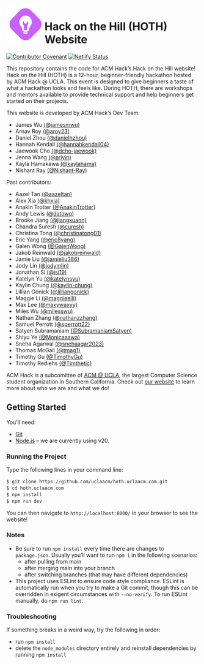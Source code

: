 <img align=left width=100 src=src/images/hack-logo.svg alt="Hack logo">

# Hack on the Hill (HOTH) Website

[![Contributor Covenant](https://img.shields.io/badge/Contributor%20Covenant-v2.0%20adopted-ff69b4.svg)](code-of-conduct.md)
[![Netlify Status](https://api.netlify.com/api/v1/badges/4825a1ca-c270-4bfb-980e-8c616ef8e123/deploy-status)](https://app.netlify.com/sites/acm-hoth/deploys)

This repository contains the code for ACM Hack’s Hack on the Hill website! Hack
on the Hill (HOTH) is a 12-hour, beginner-friendly hackathon hosted by ACM Hack
@ UCLA. This event is designed to give beginners a taste of what a hackathon
looks and feels like. During HOTH, there are workshops and mentors available to
provide technical support and help beginners get started on their projects.

This website is developed by ACM Hack’s Dev Team:

- James Wu [(@jamesmwu)](https://github.com/jamesmwu)
- Arnav Roy [(@aroy23)](https://github.com/aroy23)
- Daniel Zhou [(@danielhzhou)](https://github.com/danielhzhou)
- Hannah Kendall [(@hannahkendall04)](https://github.com/hannahkendall04)
- Jaewook Cho [(@dcho-jaewook)](https://github.com/dcho-jaewook)
- Jenna Wang [(@ariyin)](https://github.com/ariyin)
- Kayla Hamakawa [(@kaylahama)](https://github.com/kaylahama)
- Nishant Ray [(@Nishant-Ray)](https://github.com/Nishant-Ray)

Past contributors:

- Aazel Tan [(@aazeltan)](https://github.com/aazeltan)
- Alex Xia [(@khxia)](https://github.com/khxia)
- Anakin Trotter [(@AnakinTrotter)](https://github.com/AnakinTrotter)
- Andy Lewis [(@datowq)](https://github.com/datowq)
- Brooke Jiang [(@jiangxuann)](https://github.com/jiangxuann)
- Chandra Suresh [(@curesh)](https://github.com/curesh)
- Christina Tong [(@christinatong01)](https://github.com/christinatong01)
- Eric Yang [(@eric8yang)](https://github.com/eric8yang)
- Galen Wong [(@GalenWong)](https://github.com/GalenWong)
- Jakob Reinwald [(@jakobreinwald)](https://github.com/jakobreinwald)
- Jamie Liu [(@jamieliu386)](https://github.com/jamieliu386/)
- Jody Lin [(@jodymlin)](https://github.com/jodymlin)
- Jonathan Si [(@jsi19)](https://github.com/jsi19)
- Katelyn Yu [(@katelynsyu)](https://github.com/katelynsyu)
- Kaylin Chung [(@kaylin-chung)](https://github.com/kaylin-chung)
- Lillian Gonick [(@lilliangonick)](https://github.com/lilliangonick)
- Maggie Li [(@maggieelli)](https://github.com/maggieelli)
- Max Lee [(@maxywaxyy)](https://github.com/maxywaxyy)
- Miles Wu [(@milesswu)](https://github.com/milesswu)
- Nathan Zhang [(@nathanzzhang)](https://github.com/nathanzzhang)
- Samuel Perrott [(@sperrott22)](https://github.com/sperrott22)
- Satyen Subramaniam [(@SubramaniamSatyen)](https://github.com/SubramaniamSatyen)
- Shiyu Ye [(@Monicaaawa)](https://github.com/Monicaaawa)
- Sneha Agarwal [(@snehaagar2023)](https://github.com/snehaagar2023)
- Thomas McGall [(@tmag1)](https://github.com/tmag1)
- Timothy Gu [(@TimothyGu)](https://github.com/TimothyGu/)
- Timothy Rediehs [(@Timthetic)](https://github.com/Timthetic)

ACM Hack is a subcomittee of [ACM @ UCLA](http://www.uclaacm.com/), the largest
Computer Science student organization in Southern California. Check out [our
website](https://hack.uclaacm.com/) to learn more about who we are and what we
do!

## Getting Started

You’ll need:

- [Git](https://git-scm.com/)
- [Node.js](https://nodejs.org/en/) – we are currently using v20.

### Running the Project

Type the following lines in your command line:

```sh
$ git clone https://github.com/uclaacm/hoth.uclaacm.com.git
$ cd hoth.uclaacm.com
$ npm install
$ npm run dev
```

You can then navigate to `http://localhost:8000/` in your browser to see the
website!

### Notes

- Be sure to run `npm install` every time there are changes to `package.json`. Usually
  you’ll want to run `npm i` in the following scenarios:
  - after pulling from main
  - after merging main into your branch
  - after switching branches (that may have different dependencies)
- This project uses ESLint to ensure code style compliance. ESLint is
  automatically run when you try to make a Git commit, though this can be
  overridden in exigent circumstances with `--no-verify`. To run ESLint
  manually, do `npm run lint`.

### Troubleshooting

If something breaks in a weird way, try the following in order:

- run `npm install`
- delete the `node_modules` directory entirely and reinstall dependencies
  by running `npm install`

<!-- TODO: Rewrite this maintenance section after we've finished all the long-term infrastructure changes needed for HOTH XII. -->
<!-- # Maintenance -->
<!--
### Gallery

The Gallery Page is implemented in `src/components/GalleryPage`. Images can be added to the gallery carousel by adding images to `src/images/gallery-carousel`. The page opens up to the winners of the most recent HOTH, with the option of seeing the winners of the other HOTHS as well. The actual implementation of each HOTH's gallery is in `src/data/winners`, with each HOTH having a yaml file with its gallery. In order to add a new HOTH, just create a new yaml file with the name `hoth-$(hoth number).yml`, and use the following format (this is HOTH 1's, as an example):

```
- name: "HOTH 1"
  devpost: https://hoth.devpost.com/project-gallery

  winners:
    - title: Nector
      category: Best Hack
      description: "Breaking the ice, one word at a time."
      link: "https://devpost.com/software/nector"
      image: nector
    - title: Granny Simulator
      category: Best Design
      description: "A fun look into the daily life of a seemingly normal granny (feat. missing dentures & hungry children)."
      link: "https://devpost.com/software/supergranny"
      image: grannysim
```

The images referenced by the `image` prop of each winner can be inserted into `src/images/gallery-winners` in its respective HOTH number folder. Finally, make sure to change the `to` prop of the Gallery Page in `const links` in `src/components/MenuBar/ButtonBar.js` to the most recent HOTH (`/gallery/hoth-$(#)`).

### Homepage Carousel

Photos for the homepage carousel are stored in the following directory: `src/images/homepage-carousel`. In order to include a photo in this carousel, just add the photo to this directory.

### Announcements

Announcements are implemented the Announcements page and via a Github Actions script that pulls data from the `HOTH Announcements Data` issue on the HOTH website's Github page. Each comment serving as its own separate announcement. Every time a new comment is added on this issue, the Github Actions script re-scrapes the data from the issue and publishes it onto the Announcements Page with the new comment included.

Therefore, announcements can be added to the announcements page by adding a comment to this issue in the following format: `${Subject}(Subject)${Body}`.

To enumerate, comments/announcements should have the subject/title of the announcement, followed by `(Subject)`, followed by the body/description of the announcement.

### Prizes

The Prize Page is implemented in the files `src/components/PrizePage/Prizes.js` and `src/components/PrizePage/PrizeHeader.js`. In the `Prizes.js` file, we can see a constant that defines how prizes are implemented:

```
const allPrizes = [
	{
		img: 'best-overall',
		track: 'Best Overall',
		prize: '$240 Amazon Gift Card',
		caption: '1 Echo Studio'
	},
```

Prizes can be added to the Prize Page by adding the new prize with the following format. As for the `img` section of `allPrizes`, this defines the name of both the prize icon and prize image, which are held in the `src/images/prize-icons` and `src/images/prize-images` folders, respectively. When adding the prize, make sure to add the icon and image to these folders, each image with the same filename you used for the `img` section of `allPrizes`.

### FAQ

The FAQ section's implementation is in the directory `src/components/HomePage/FAQSection.js`. Within the file, at the beginning of the function component `function FAQSection()`, there is a `const faqs` variable that holds all of the FAQs that are displayed on the page. Each FAQ has the following format:

```
{
	question: `What's a hackathon?`,
	answer:
		<>
			A hackathon is an event during which people from different backgrounds
			come together to create a project from start to finish in a limited time frame.
			Check out some examples from last year!
			HOTH <Link href='https://hoth8.devpost.coproject-gallery'>here</Link>!
		</>
},
```

FAQs can be added to the FAQ section by adding the new question and answer to this variable in the given format. Make sure to put a comma after the closing bracket!

### Schedule

The implementation of the Schedule Page is within `src/components/SchedulePage`. All of the information for the actual schedule is displayed in `src/data/eventSchedule.js`, in the constant `eventSchedule`. In this constant, events are defined as follows:

```
	{
		startTime: getDateObj('26', '08:00:00'),
		events: [
			{
				name: 'Check in',
				duration: '30 min',
				location: 'Covel Grand Horizon',
				description: `Bring your bruin card and daily symptoms monitoring
				survey to check in with one of the Hack officers at the front.
				Remember to bring some snacks, water, your laptop, and your laptop charger!`
			}
		]
	},
```

Portions of the schedule are denoted via their start time (a date object with the day number of the month and time specified), with each json element having its own start time. Add events to the schedule using this format, making sure to order them by time. Notice that the `events` prop of each json element is an array, meaning that multiple events can be part of the same start time. Just add a comma to that element's last event and another set of brackets corresponding with the next event. Make sure to add each event's `name`, `duration`, `location`, and `description`.

### Workshop Page

The workshop page is implemented in `src/components/WorkshopPage`, and the workshops are defined in the `workshops` constant of `src/components/WorkshopPage/WorkshopPage.js`. Workshops are split up by type, such as Web Development, Mobile Development, and Miscellaneous.

```
	{
		type: 'Mobile Development',
		elements: [
			{
				title: 'Intro to React Native',
				author: 'James Wu',
				description: `Ever wanted to make your own mobile app? Let's explore React Native—a cross
				platform development tool that's behind Instagram, Facebook, Discord, and many other
				iconic names. In this workshop, we'll learn how to create our own app from scratch,
				going over views, components, functionality, and more so that you can be a native of React! `,
				youtube: 'https://youtu.be/TYvmyMJc3PQ',
				readme: 'https://github.com/uclaacm/hoth9-workshops/tree/main/intro-to-react-native',
				slides: 'https://docs.google.com/presentation/d/1hPfBtJzcgahXPLuJlQ6y0HcmpqrflBbZPpmL5e1vTQE/edit?usp=sharing'
			}
		]
	},
```

Each workshop type has an `elements` array with all of its workshops. In order to add workshops to the page, just add the workshops to an existing type's elements array under the given format or add a new workshop type and add the workshop to that type's new elements array. -->

